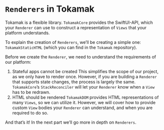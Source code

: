 # `Renderers` in Tokamak

Tokamak is a flexible library. `TokamakCore` provides the SwiftUI-API, which your `Renderer` can use
to construct a representation of `Views` that your platform understands.

To explain the creation of `Renderers`, we’ll be creating a simple one: `TokamakStaticHTML` (which
you can find in the `Tokamak` repository).

Before we create the `Renderer`, we need to understand the requirements of our platform:

1. Stateful apps cannot be created This simplifies the scope of our project, as we only have to
   render once. However, if you are building a `Renderer` that supports state changes, the process
   is largely the same. `TokamakCore`’s `StackReconciler` will let your `Renderer` know when a
   `View` has to be redrawn.
2. HTML should be rendered `TokamakDOM` provides HTML representations of many `Views`, so we can
   utilize it. However, we will cover how to provide custom `View` bodies your `Renderer` can
   understand, and when you are required to do so.

And that’s it! In the next part we’ll go more in depth on `Renderers`.
